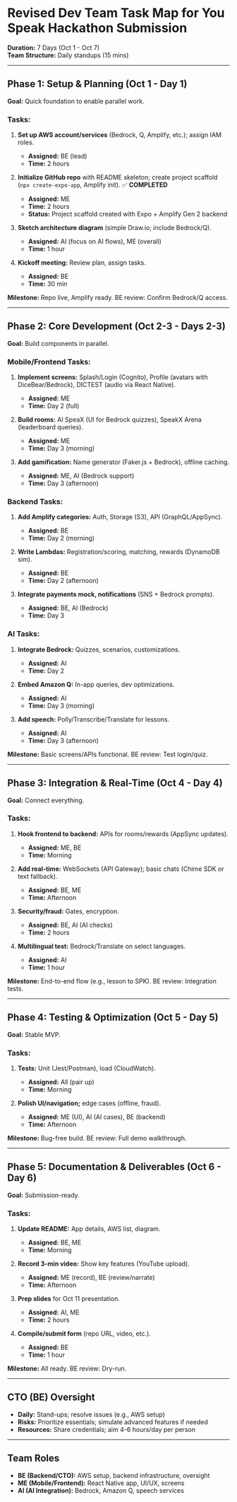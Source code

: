 # Revised Dev Team Task Map for You Speak Hackathon Submission

**Duration:** 7 Days (Oct 1 - Oct 7)  
**Team Structure:** Daily standups (15 mins)

---

## Phase 1: Setup & Planning (Oct 1 - Day 1)

**Goal:** Quick foundation to enable parallel work.

### Tasks:

1. **Set up AWS account/services** (Bedrock, Q, Amplify, etc.); assign IAM roles.
   - **Assigned:** BE (lead)
   - **Time:** 2 hours

2. **Initialize GitHub repo** with README skeleton; create project scaffold (`npx create-expo-app`, Amplify init). ✅ **COMPLETED**
   - **Assigned:** ME
   - **Time:** 2 hours
   - **Status:** Project scaffold created with Expo + Amplify Gen 2 backend

3. **Sketch architecture diagram** (simple Draw.io; include Bedrock/Q).
   - **Assigned:** AI (focus on AI flows), ME (overall)
   - **Time:** 1 hour

4. **Kickoff meeting:** Review plan, assign tasks.
   - **Assigned:** BE
   - **Time:** 30 min

**Milestone:** Repo live, Amplify ready. BE review: Confirm Bedrock/Q access.

---

## Phase 2: Core Development (Oct 2-3 - Days 2-3)

**Goal:** Build components in parallel.

### Mobile/Frontend Tasks:

1. **Implement screens:** Splash/Login (Cognito), Profile (avatars with DiceBear/Bedrock), DICTEST (audio via React Native).
   - **Assigned:** ME
   - **Time:** Day 2 (full)

2. **Build rooms:** AI SpeaX (UI for Bedrock quizzes), SpeakX Arena (leaderboard queries).
   - **Assigned:** ME
   - **Time:** Day 3 (morning)

3. **Add gamification:** Name generator (Faker.js + Bedrock), offline caching.
   - **Assigned:** ME, AI (Bedrock support)
   - **Time:** Day 3 (afternoon)

### Backend Tasks:

1. **Add Amplify categories:** Auth, Storage (S3), API (GraphQL/AppSync).
   - **Assigned:** BE
   - **Time:** Day 2 (morning)

2. **Write Lambdas:** Registration/scoring, matching, rewards (DynamoDB sim).
   - **Assigned:** BE
   - **Time:** Day 2 (afternoon)

3. **Integrate payments mock, notifications** (SNS + Bedrock prompts).
   - **Assigned:** BE, AI (Bedrock)
   - **Time:** Day 3

### AI Tasks:

1. **Integrate Bedrock:** Quizzes, scenarios, customizations.
   - **Assigned:** AI
   - **Time:** Day 2

2. **Embed Amazon Q:** In-app queries, dev optimizations.
   - **Assigned:** AI
   - **Time:** Day 3 (morning)

3. **Add speech:** Polly/Transcribe/Translate for lessons.
   - **Assigned:** AI
   - **Time:** Day 3 (afternoon)

**Milestone:** Basic screens/APIs functional. BE review: Test login/quiz.

---

## Phase 3: Integration & Real-Time (Oct 4 - Day 4)

**Goal:** Connect everything.

### Tasks:

1. **Hook frontend to backend:** APIs for rooms/rewards (AppSync updates).
   - **Assigned:** ME, BE
   - **Time:** Morning

2. **Add real-time:** WebSockets (API Gateway); basic chats (Chime SDK or text fallback).
   - **Assigned:** BE, ME
   - **Time:** Afternoon

3. **Security/fraud:** Gates, encryption.
   - **Assigned:** BE, AI (AI checks)
   - **Time:** 2 hours

4. **Multilingual test:** Bedrock/Translate on select languages.
   - **Assigned:** AI
   - **Time:** 1 hour

**Milestone:** End-to-end flow (e.g., lesson to SPK). BE review: Integration tests.

---

## Phase 4: Testing & Optimization (Oct 5 - Day 5)

**Goal:** Stable MVP.

### Tasks:

1. **Tests:** Unit (Jest/Postman), load (CloudWatch).
   - **Assigned:** All (pair up)
   - **Time:** Morning

2. **Polish UI/navigation;** edge cases (offline, fraud).
   - **Assigned:** ME (UI), AI (AI cases), BE (backend)
   - **Time:** Afternoon

**Milestone:** Bug-free build. BE review: Full demo walkthrough.

---

## Phase 5: Documentation & Deliverables (Oct 6 - Day 6)

**Goal:** Submission-ready.

### Tasks:

1. **Update README:** App details, AWS list, diagram.
   - **Assigned:** BE, ME
   - **Time:** Morning

2. **Record 3-min video:** Show key features (YouTube upload).
   - **Assigned:** ME (record), BE (review/narrate)
   - **Time:** Afternoon

3. **Prep slides** for Oct 11 presentation.
   - **Assigned:** AI, ME
   - **Time:** 2 hours

4. **Compile/submit form** (repo URL, video, etc.).
   - **Assigned:** BE
   - **Time:** 1 hour

**Milestone:** All ready. BE review: Dry-run.

---

## CTO (BE) Oversight

- **Daily:** Stand-ups; resolve issues (e.g., AWS setup)
- **Risks:** Prioritize essentials; simulate advanced features if needed
- **Resources:** Share credentials; aim 4-6 hours/day per person

---

## Team Roles

- **BE (Backend/CTO):** AWS setup, backend infrastructure, oversight
- **ME (Mobile/Frontend):** React Native app, UI/UX, screens
- **AI (AI Integration):** Bedrock, Amazon Q, speech services

